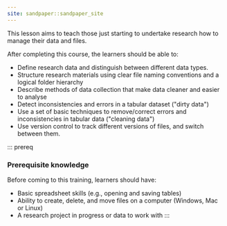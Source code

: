 ```yaml
---
site: sandpaper::sandpaper_site
---
```


This lesson aims to teach those just starting to undertake research how to manage their data and files.

After completing this course, the learners should be able to:

* Define research data and distinguish between different data types.
* Structure research materials using clear file naming conventions and a logical folder hierarchy
* Describe methods of data collection that make data cleaner and easier to analyse
* Detect inconsistencies and errors in a tabular dataset ("dirty data")
* Use a set of basic techniques to remove/correct errors and inconsistencies in tabular data ("cleaning data")
* Use version control to track different versions of files, and switch between them.

::: prereq
### Prerequisite knowledge

Before coming to this training, learners should have:

* Basic spreadsheet skills (e.g., opening and saving tables)
* Ability to create, delete, and move files on a computer (Windows, Mac or Linux)
* A research project in progress or data to work with
:::
